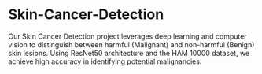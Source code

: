 # Skin-Cancer-Detection
Our Skin Cancer Detection project leverages deep learning and computer vision to distinguish between harmful (Malignant) and non-harmful (Benign) skin lesions. Using ResNet50 architecture and the HAM 10000 dataset, we achieve high accuracy in identifying potential malignancies.

